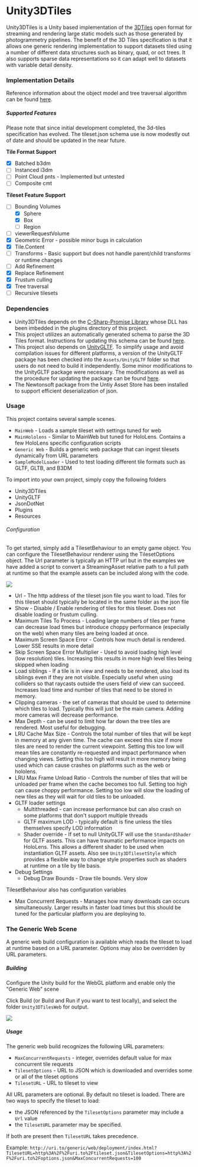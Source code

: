 # Unity3DTiles

Unity3DTiles is a Unity based implementation of the [3DTiles](https://github.com/AnalyticalGraphicsInc/3d-tiles) open format for streaming and rendering large static models such as those generated by photogrammetry pipelines.  The benefit of the 3D Tiles specification is that it allows one generic rendering implementation to support datasets tiled using a number of different data structures such as binary, quad, or oct trees.  It also supports sparse data representations so it can adapt well to datasets with variable detail density.  

### Implementation Details

Reference information about the object model and tree traversal algorithm can be found [here](Docs\AlgorithmReference.md).

##### Supported Features

Please note that since initial development completed, the 3d-tiles specification has evolved.  The tileset.json schema use is now modestly out of date and should be updated in the near future.

**Tile Format Support**

- [x] Batched b3dm 
- [ ] Instanced i3dm 
- [ ] Point Cloud pnts - Implemented but untested
- [ ] Composite cmt

**Tileset Feature Support**

- [ ] Bounding Volumes
  - [x] Sphere
  - [x] Box
  - [ ] Region
- [ ] viewerRequestVolume
- [x] Geometric Error - possible minor bugs in calculation
- [x] Tile.Content
- [ ] Transforms - Basic support but does not handle parent/child transforms or runtime changes
- [ ] Add Refinement
- [x] Replace Refinement
- [x] Frustum culling
- [x] Tree traversal
- [ ] Recursive tilesets

### Dependencies

* Unity3DTiles depends on the [C-Sharp-Promise Library](https://www.nuget.org/packages/RSG.Promise/) whose DLL has been imbedded in the plugins directory of this project.
* This project utilizes an automatically generated schema to parse the 3D Tiles format.  Instructions for updating this schema can be found [here](Docs/3DTileSchemaUpdate.md).
* This project also depends on [UnityGLTF](https://github.com/KhronosGroup/UnityGLTF).  To simplify usage and avoid compilation issues for different platforms, a version of the UnityGLTF package has been checked into the `Assets/UnityGLTF` folder so that users do not need to build it independently.  Some minor modifications to the UnityGLTF package were necessary.  The modifications as well as the procedure for updating the package can be found [here](Docs/UnityGLTFImport.md).
* The Newtonsoft package from the Untiy Asset Store has been installed to support efficient deserialization of json.

### Usage

This project contains several sample scenes.  

* `MainWeb` - Loads a sample tileset with settings tuned for web
* `MainHololens` - Similar to MainWeb but tuned for HoloLens.  Contains a few HoloLens specific configuration scripts
* `Generic Web` - Builds a generic web package that can ingest tilesets dynamically from URL parameters
* `SampleModelLoader` - Used to test loading different tile formats such as GLTF, GLTB, and B3DM

To import into your own project, simply copy the following folders

* Unity3DTiles
* UnityGLTF
* JsonDotNet
* Plugins
* Resources

###### Configuration

To get started, simply add a TilesetBehaviour to an empty game object.  You can configure the TilesetBehaviour renderer using the TilesetOptions object.  The Url parameter is typically an HTTP url but in the examples we have added a script to convert a StreamingAsset relative path to a full path at runtime so that the example assets can be included along with the code.

![](Docs/TilesetSettings.PNG)

* Url - The http address of the tileset json file you want to load.  Tiles for this tileset should typically be located in the same folder as the json file
* Show - Disable / Enable rendering of tiles for this tileset.  Does not disable loading or frustum culling.
* Maximum Tiles To Process - Loading large numbers of tiles per frame can decrease load times but introduce choppy performance (especially on the web) when many tiles are being loaded at once.
* Maximum Screen Space Error - Controls how much detail is rendered.  Lower SSE results in more detail
* Skip Screen Space Error Multiplier - Used to avoid loading high level (low resolution) tiles.  Increasing this results in more high level tiles being skipped when loading
* Load siblings - If a tile is in view and needs to be rendered, also load its siblings even if they are not visible.  Especially useful when using colliders so that raycasts outside the users field of view can succeed.  Increases load time and number of tiles that need to be stored in memory.
* Clipping cameras - the set of cameras that should be used to determine which tiles to load.  Typically this will just be the main camera.  Adding more cameras will decrease performance.
* Max Depth - can be used to limit how far down the tree tiles are rendered.  Most useful for debugging.
* LRU Cache Max Size - Controls the total number of tiles that will be kept in memory at any given time.  The cache can exceed this size if more tiles are need to render the current viewpoint.  Setting this too low will mean tiles are constantly re-requested and impact performance when changing views.  Setting this too high will result in more memory being used which can cause crashes on platforms such as the web or hololens.
* LRU Max Frame Unload Ratio - Controls the number of tiles that will be unloaded per frame when the cache becomes too full.  Setting too high can cause choppy performance.  Setting too low will slow the loading of new tiles as they will wait for old tiles to be unloaded.
* GLTF loader settings
  * Multithreaded - can increase performance but can also crash on some platforms that don't support multiple threads
  * GLTF maximum LOD - typically default is fine unless the tiles themselves specify LOD information
  * Shader override - If set to null UnityGLTF will use the `StandardShader` for GLTF assets.  This can have traumatic performance impacts on HoloLens.  This allows a different shader to be used when instantiation  GLTF assets.  Also see `Unity3DTilesetStyle` which provides a flexible way to change style properties such as shaders at runtime on a tile by tile basis.
* Debug Settings
  * Debug Draw Bounds - Draw tile bounds.  Very slow

TilesetBehaviour also has configuration variables

*  Max Concurrent Requests - Manages how many downloads can occurs simultaneously.  Larger results in faster load times but this should be tuned for the particular platform you are deploying to.

### The Generic Web Scene

A generic web build configuration is available which reads the tileset to load at runtime based on a URL parameter. Options may also be overridden by URL parameters.

##### Building 

Configure the Unity build for the WebGL platform and enable only the "Generic Web" scene 

Click Build (or Build and Run if you want to test locally), and select the folder `Unity3DTilesWeb` for output.

![](Docs/GenericWeb.png)

##### Usage

The generic web build recognizes the following URL parameters:

- `MaxConcurrentRequests` - integer, overrides default value for max concurrent tile requests
- `TilesetOptions` - URL to JSON which is downloaded and overrides some or all of the tileset options
- `TilesetURL` - URL to tileset to view

All URL parameters are optional. By default no tileset is loaded. There are two ways to specify the tileset to load:

- the JSON referenced by the `TilesetOptions` parameter may include a `Url` value
- the `TilesetURL` parameter may be specified.

If both are present then `TilesetURL` takes precedence.

Example: `http://uri.to/generic/web/deployment/index.html?TilesetURL=http%3A%2F%2Furi.to%2Ftileset.json&TilesetOptions=http%3A%2F%2Furi.to%2Foptions.json&MaxConcurrentRequests=100`
